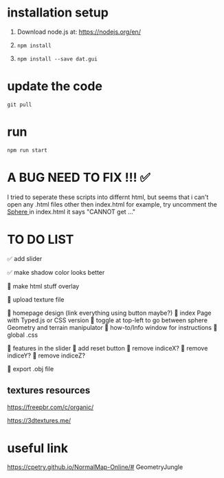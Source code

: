 # installation setup
1. Download node.js at: 
https://nodejs.org/en/

2. `npm install`

3. `npm install --save dat.gui`


# update the code

`git pull`

# run
`npm run start`



# A BUG NEED TO FIX !!! ✅
I tried to seperate these scripts into differnt html, but seems that i can't open any .html files other then index.html
for example, try uncomment the 
<a href="./src/sphere_with_waves.html" > Sphere </a>
in index.html
it says "CANNOT get ..."


# TO DO LIST
✅ add slider

✅ make shadow color looks better

🤔 make html stuff overlay

🤔 upload texture file

🤔 homepage design (link everything using button maybe?)
    🤔 index Page with Typed.js or CSS version
    🤔 toggle at top-left to go between sphere Geometry and terrain manipulator
    🤔 how-to/Info window for instructions
    🤔 global .css

🤔 features in the slider
    🤔 add reset button
    🤔 remove indiceX?
    🤔 remove indiceY?
    🤔 remove indiceZ?

🤔 export .obj file





## textures resources
https://freepbr.com/c/organic/

https://3dtextures.me/


# useful link
https://cpetry.github.io/NormalMap-Online/# GeometryJungle

